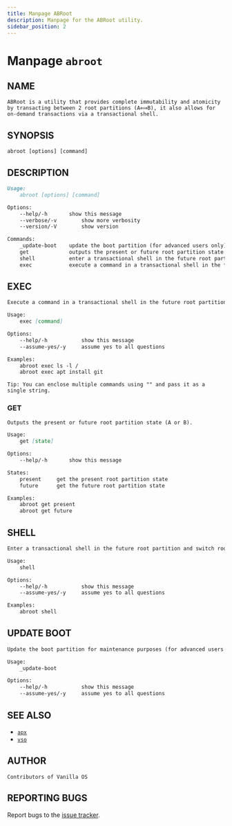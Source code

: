 ```yaml
---
title: Manpage ABRoot
description: Manpage for the ABRoot utility.
sidebar_position: 2
---
```


# Manpage `abroot`

## NAME

```text
ABRoot is a utility that provides complete immutability and atomicity by transacting between 2 root partitions (A⟺B), it also allows for on-demand transactions via a transactional shell.
```

## SYNOPSIS

```text
abroot [options] [command]
```

## DESCRIPTION

```markdown
Usage:
    abroot [options] [command]

Options:
    --help/-h       show this message
    --verbose/-v        show more verbosity
    --version/-V        show version

Commands:
    _update-boot    update the boot partition (for advanced users only)
    get             outputs the present or future root partition state
    shell           enter a transactional shell in the future root partition and switch root on the next boot
    exec            execute a command in a transactional shell in the future root partition and switch to it on the next boot
```

## EXEC

```markdown
Execute a command in a transactional shell in the future root partition and switch to it on the next boot.

Usage:
    exec [command]

Options:
    --help/-h           show this message
    --assume-yes/-y     assume yes to all questions

Examples:
    abroot exec ls -l /
    abroot exec apt install git 
```

```text
Tip: You can enclose multiple commands using "" and pass it as a single string.
```

### GET

```markdown
Outputs the present or future root partition state (A or B).

Usage:
    get [state]

Options:
    --help/-h       show this message

States:
    present     get the present root partition state
    future      get the future root partition state

Examples:
    abroot get present
    abroot get future
```

## SHELL

```markdown
Enter a transactional shell in the future root partition and switch root on the next boot.

Usage:
    shell

Options:
    --help/-h           show this message
    --assume-yes/-y     assume yes to all questions

Examples:
    abroot shell
```

## UPDATE BOOT

```markdown
Update the boot partition for maintenance purposes (for advanced users only).

Usage:
    _update-boot

Options:
    --help/-h           show this message
    --assume-yes/-y     assume yes to all questions
```

## SEE ALSO

- [`apx`](/apx/)
- [`vso`](/vso)

## AUTHOR

```text
Contributors of Vanilla OS
```

## REPORTING BUGS

Report bugs to the [issue tracker](https://github.com/Vanilla-OS/ABRoot/issues).

